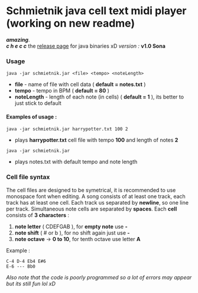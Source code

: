 # Schmietnik java cell text midi player (working on new readme)
_**amazing**_.  
_**c h e c c**_ the [release page](https://github.com/Plasmoxy/Schmietnik/releases) for java binaries xD
_version :_ **v1.0 Sona**

### Usage  
 ```shell
 java -jar schmietnik.jar <file> <tempo> <noteLength>
 ```

* **file** - name of file with cell data ( **default = notes.txt** )
* **tempo** - tempo in BPM ( **default = 80** )
* **noteLength** - length of each note (in cells) ( **default = 1** ), its better to just stick to default

#### Examples of usage :
```
java -jar schmietnik.jar harrypotter.txt 100 2
```
 - plays **harrypotter.txt** cell file with tempo **100** and length of notes **2**
```
java -jar schmietnik.jar
```
 - plays notes.txt with default tempo and note length
### Cell file syntax

The cell files are designed to be symetrical, it is recommended to use monospace font when editing.
A song consists of at least one track, each track has at least one cell.
Each track us separated by **newline**, so one line per track.
Simultaneous note cells are separated by **spaces**.
Each **cell** consists of **3 characters** :
1. **note letter** ( CDEFGAB ), for **empty note** use **-**
2. **note shift** ( # or b ), for no shift again just use **-**
3. **note octave** -> **0 to 10**, for tenth octave use letter **A**

Example :
```
C-4 D-4 Eb4 E#6
E-6 --- Bb0
```

_Also note that the code is poorly programmed so a lot of errors may appear but its still fun lol xD_

